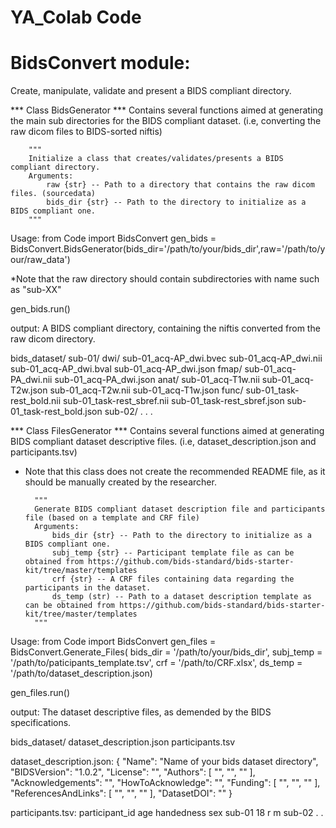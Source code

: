 # YA_Colab Code

# BidsConvert module:
Create, manipulate, validate and present a BIDS compliant directory.


*** Class BidsGenerator ***
Contains several functions aimed at generating the main sub directories for the BIDS compliant dataset. (i.e, converting the raw dicom files to BIDS-sorted niftis)

        """
        Initialize a class that creates/validates/presents a BIDS compliant directory.
        Arguments:
            raw {str} -- Path to a directory that contains the raw dicom files. (sourcedata)
            bids_dir {str} -- Path to the directory to initialize as a BIDS compliant one.
        """

Usage:
from Code import BidsConvert
gen_bids = BidsConvert.BidsGenerator(bids_dir='/path/to/your/bids_dir',raw='/path/to/your/raw_data')

*Note that the raw directory should contain subdirectories with name such as "sub-XX"

gen_bids.run()

output:
A BIDS compliant directory, containing the niftis converted from the raw dicom directory.

bids_dataset/
    sub-01/
        dwi/
            sub-01_acq-AP_dwi.bvec
            sub-01_acq-AP_dwi.nii
            sub-01_acq-AP_dwi.bval
            sub-01_acq-AP_dwi.json
        fmap/
            sub-01_acq-PA_dwi.nii
            sub-01_acq-PA_dwi.json
        anat/
            sub-01_acq-T1w.nii
            sub-01_acq-T2w.json
            sub-01_acq-T2w.nii
            sub-01_acq-T1w.json
        func/
            sub-01_task-rest_bold.nii
            sub-01_task-rest_sbref.nii
            sub-01_task-rest_sbref.json
            sub-01_task-rest_bold.json
    sub-02/
    .
    .
    .


*** Class FilesGenerator ***
Contains several functions aimed at generating BIDS compliant dataset descriptive files. (i.e, dataset_description.json and participants.tsv)

* Note that this class does not create the recommended README file, as it should be manually created by the researcher.

        """
        Generate BIDS compliant dataset description file and participants file (based on a template and CRF file)
        Arguments:
            bids_dir {str} -- Path to the directory to initialize as a BIDS compliant one.
            subj_temp {str} -- Participant template file as can be obtained from https://github.com/bids-standard/bids-starter-kit/tree/master/templates
            crf {str} -- A CRF files containing data regarding the participants in the dataset.
            ds_temp (str) -- Path to a dataset description template as can be obtained from https://github.com/bids-standard/bids-starter-kit/tree/master/templates
        """

Usage:
from Code import BidsConvert
gen_files = BidsConvert.Generate_Files(
    bids_dir = '/path/to/your/bids_dir',
    subj_temp = '/path/to/paticipants_template.tsv',
    crf = '/path/to/CRF.xlsx',
    ds_temp = '/path/to/dataset_description.json)

gen_files.run()

output:
The dataset descriptive files, as demended by the BIDS specifications.

bids_dataset/
    dataset_description.json
    participants.tsv

dataset_description.json:
        {
            "Name": "Name of your bids dataset directory",
            "BIDSVersion": "1.0.2",
            "License": "",
            "Authors": [
                "",
                "",
                ""
            ],
            "Acknowledgements": "",
            "HowToAcknowledge": "",
            "Funding": [
                "",
                "",
                ""
            ],
            "ReferencesAndLinks": [
                "",
                "",
                ""
            ],
            "DatasetDOI": ""
        }

participants.tsv:
        participant_id	age	handedness	sex
        sub-01	18	r	m
        sub-02
        .
        .

